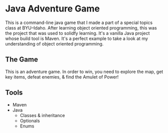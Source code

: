 # Java Adventure Game
This is a command-line java game that I made a part of a special topics class at BYU–Idaho. After learning object oriented programming, this was the project that was used to solidfy learning. It's a vanilla Java project whose build tool is Maven. It's a perfect example to take a look at my understanding of object oriented programming.

## The Game

This is an adventure game. In order to win, you need to explore the map, get key items, defeat enemies, & find the Amulet of Power! 

## Tools

- Maven
- Java
  - Classes & inheritance
  - Optionals
  - Enums
